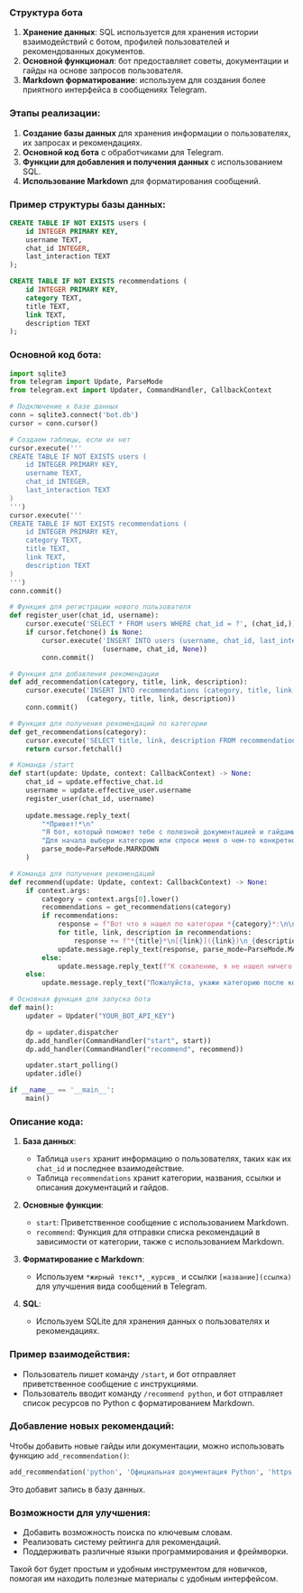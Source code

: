 ### Структура бота

1. **Хранение данных**: SQL используется для хранения истории взаимодействий с ботом, профилей пользователей и рекомендованных документов.
2. **Основной функционал**: бот предоставляет советы, документации и гайды на основе запросов пользователя.
3. **Markdown форматирование**: используем для создания более приятного интерфейса в сообщениях Telegram.

### Этапы реализации:

1. **Создание базы данных** для хранения информации о пользователях, их запросах и рекомендациях.
2. **Основной код бота** с обработчиками для Telegram.
3. **Функции для добавления и получения данных** с использованием SQL.
4. **Использование Markdown** для форматирования сообщений.

### Пример структуры базы данных:

```sql
CREATE TABLE IF NOT EXISTS users (
    id INTEGER PRIMARY KEY,
    username TEXT,
    chat_id INTEGER,
    last_interaction TEXT
);

CREATE TABLE IF NOT EXISTS recommendations (
    id INTEGER PRIMARY KEY,
    category TEXT,
    title TEXT,
    link TEXT,
    description TEXT
);
```

### Основной код бота:

```python
import sqlite3
from telegram import Update, ParseMode
from telegram.ext import Updater, CommandHandler, CallbackContext

# Подключение к базе данных
conn = sqlite3.connect('bot.db')
cursor = conn.cursor()

# Создаем таблицы, если их нет
cursor.execute('''
CREATE TABLE IF NOT EXISTS users (
    id INTEGER PRIMARY KEY,
    username TEXT,
    chat_id INTEGER,
    last_interaction TEXT
)
''')
cursor.execute('''
CREATE TABLE IF NOT EXISTS recommendations (
    id INTEGER PRIMARY KEY,
    category TEXT,
    title TEXT,
    link TEXT,
    description TEXT
)
''')
conn.commit()

# Функция для регистрации нового пользователя
def register_user(chat_id, username):
    cursor.execute('SELECT * FROM users WHERE chat_id = ?', (chat_id,))
    if cursor.fetchone() is None:
        cursor.execute('INSERT INTO users (username, chat_id, last_interaction) VALUES (?, ?, ?)',
                       (username, chat_id, None))
        conn.commit()

# Функция для добавления рекомендации
def add_recommendation(category, title, link, description):
    cursor.execute('INSERT INTO recommendations (category, title, link, description) VALUES (?, ?, ?, ?)',
                   (category, title, link, description))
    conn.commit()

# Функция для получения рекомендаций по категории
def get_recommendations(category):
    cursor.execute('SELECT title, link, description FROM recommendations WHERE category = ?', (category,))
    return cursor.fetchall()

# Команда /start
def start(update: Update, context: CallbackContext) -> None:
    chat_id = update.effective_chat.id
    username = update.effective_user.username
    register_user(chat_id, username)
    
    update.message.reply_text(
        "*Привет!*\n"
        "Я бот, который поможет тебе с полезной документацией и гайдами. "
        "Для начала выбери категорию или спроси меня о чем-то конкретном.",
        parse_mode=ParseMode.MARKDOWN
    )

# Команда для получения рекомендаций
def recommend(update: Update, context: CallbackContext) -> None:
    if context.args:
        category = context.args[0].lower()
        recommendations = get_recommendations(category)
        if recommendations:
            response = f"Вот что я нашел по категории *{category}*:\n\n"
            for title, link, description in recommendations:
                response += f"*{title}*\n[{link}]({link})\n_{description}_\n\n"
            update.message.reply_text(response, parse_mode=ParseMode.MARKDOWN)
        else:
            update.message.reply_text(f"К сожалению, я не нашел ничего по категории *{category}*.", parse_mode=ParseMode.MARKDOWN)
    else:
        update.message.reply_text("Пожалуйста, укажи категорию после команды /recommend.", parse_mode=ParseMode.MARKDOWN)

# Основная функция для запуска бота
def main():
    updater = Updater("YOUR_BOT_API_KEY")

    dp = updater.dispatcher
    dp.add_handler(CommandHandler("start", start))
    dp.add_handler(CommandHandler("recommend", recommend))

    updater.start_polling()
    updater.idle()

if __name__ == '__main__':
    main()
```

### Описание кода:
1. **База данных**:
   - Таблица `users` хранит информацию о пользователях, таких как их `chat_id` и последнее взаимодействие.
   - Таблица `recommendations` хранит категории, названия, ссылки и описания документаций и гайдов.

2. **Основные функции**:
   - `start`: Приветственное сообщение с использованием Markdown.
   - `recommend`: Функция для отправки списка рекомендаций в зависимости от категории, также с использованием Markdown.

3. **Форматирование с Markdown**:
   - Используем `*жирный текст*`, `_курсив_` и ссылки `[название](ссылка)` для улучшения вида сообщений в Telegram.

4. **SQL**:
   - Используем SQLite для хранения данных о пользователях и рекомендациях.

### Пример взаимодействия:
- Пользователь пишет команду `/start`, и бот отправляет приветственное сообщение с инструкциями.
- Пользователь вводит команду `/recommend python`, и бот отправляет список ресурсов по Python с форматированием Markdown.

### Добавление новых рекомендаций:
Чтобы добавить новые гайды или документации, можно использовать функцию `add_recommendation()`:

```python
add_recommendation('python', 'Официальная документация Python', 'https://docs.python.org/3/', 'Подробное руководство по Python.')
```

Это добавит запись в базу данных.

### Возможности для улучшения:
- Добавить возможность поиска по ключевым словам.
- Реализовать систему рейтинга для рекомендаций.
- Поддерживать различные языки программирования и фреймворки.

Такой бот будет простым и удобным инструментом для новичков, помогая им находить полезные материалы с удобным интерфейсом.

